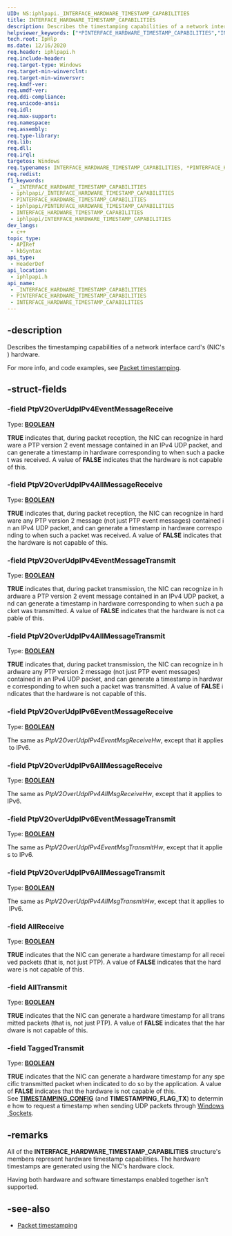 ```yaml
---
UID: NS:iphlpapi._INTERFACE_HARDWARE_TIMESTAMP_CAPABILITIES
title: INTERFACE_HARDWARE_TIMESTAMP_CAPABILITIES
description: Describes the timestamping capabilities of a network interface card's (NIC's) hardware.
helpviewer_keywords: ["*PINTERFACE_HARDWARE_TIMESTAMP_CAPABILITIES","INTERFACE_HARDWARE_TIMESTAMP_CAPABILITIES","INTERFACE_HARDWARE_TIMESTAMP_CAPABILITIES structure [IP Helper]","PINTERFACE_HARDWARE_TIMESTAMP_CAPABILITIES","PINTERFACE_HARDWARE_TIMESTAMP_CAPABILITIES structure pointer [IP Helper]","iphlp.INTERFACE_HARDWARE_TIMESTAMP_CAPABILITIES","iphlpapi/INTERFACE_HARDWARE_TIMESTAMP_CAPABILITIES","iphlpapi/PINTERFACE_HARDWARE_TIMESTAMP_CAPABILITIES"]
tech.root: IpHlp
ms.date: 12/16/2020
req.header: iphlpapi.h
req.include-header: 
req.target-type: Windows
req.target-min-winverclnt: 
req.target-min-winversvr: 
req.kmdf-ver: 
req.umdf-ver: 
req.ddi-compliance: 
req.unicode-ansi: 
req.idl: 
req.max-support: 
req.namespace: 
req.assembly: 
req.type-library: 
req.lib: 
req.dll: 
req.irql: 
targetos: Windows
req.typenames: INTERFACE_HARDWARE_TIMESTAMP_CAPABILITIES, *PINTERFACE_HARDWARE_TIMESTAMP_CAPABILITIES
req.redist: 
f1_keywords:
 - _INTERFACE_HARDWARE_TIMESTAMP_CAPABILITIES
 - iphlpapi/_INTERFACE_HARDWARE_TIMESTAMP_CAPABILITIES
 - PINTERFACE_HARDWARE_TIMESTAMP_CAPABILITIES
 - iphlpapi/PINTERFACE_HARDWARE_TIMESTAMP_CAPABILITIES
 - INTERFACE_HARDWARE_TIMESTAMP_CAPABILITIES
 - iphlpapi/INTERFACE_HARDWARE_TIMESTAMP_CAPABILITIES
dev_langs:
 - c++
topic_type:
 - APIRef
 - kbSyntax
api_type:
 - HeaderDef
api_location:
 - iphlpapi.h
api_name:
 - _INTERFACE_HARDWARE_TIMESTAMP_CAPABILITIES
 - PINTERFACE_HARDWARE_TIMESTAMP_CAPABILITIES
 - INTERFACE_HARDWARE_TIMESTAMP_CAPABILITIES
---
```


## -description

Describes the timestamping capabilities of a network interface card's (NIC's) hardware.

For more info, and code examples, see [Packet timestamping](/windows/win32/iphlp/packet-timestamping).

## -struct-fields

### -field PtpV2OverUdpIPv4EventMessageReceive

Type: **[BOOLEAN](/windows/win32/winprog/windows-data-types)**

**TRUE** indicates that, during packet reception, the NIC can recognize in hardware a PTP version 2 event message contained in an IPv4 UDP packet, and can generate a timestamp in hardware corresponding to when such a packet was received. A value of **FALSE** indicates that the hardware is not capable of this.

### -field PtpV2OverUdpIPv4AllMessageReceive

Type: **[BOOLEAN](/windows/win32/winprog/windows-data-types)**

**TRUE** indicates that, during packet reception, the NIC can recognize in hardware any PTP version 2 message (not just PTP event messages) contained in an IPv4 UDP packet, and can generate a timestamp in hardware corresponding to when such a packet was received. A value of **FALSE** indicates that the hardware is not capable of this.

### -field PtpV2OverUdpIPv4EventMessageTransmit

Type: **[BOOLEAN](/windows/win32/winprog/windows-data-types)**

**TRUE** indicates that, during packet transmission, the NIC can recognize in hardware a PTP version 2 event message contained in an IPv4 UDP packet, and can generate a timestamp in hardware corresponding to when such a packet was transmitted. A value of **FALSE** indicates that the hardware is not capable of this.

### -field PtpV2OverUdpIPv4AllMessageTransmit

Type: **[BOOLEAN](/windows/win32/winprog/windows-data-types)**

**TRUE** indicates that, during packet transmission, the NIC can recognize in hardware any PTP version 2 message (not just PTP event messages) contained in an IPv4 UDP packet, and can generate a timestamp in hardware corresponding to when such a packet was transmitted. A value of **FALSE** indicates that the hardware is not capable of this.

### -field PtpV2OverUdpIPv6EventMessageReceive

Type: **[BOOLEAN](/windows/win32/winprog/windows-data-types)**

The same as *PtpV2OverUdpIPv4EventMsgReceiveHw*, except that it applies to IPv6.

### -field PtpV2OverUdpIPv6AllMessageReceive

Type: **[BOOLEAN](/windows/win32/winprog/windows-data-types)**

The same as *PtpV2OverUdpIPv4AllMsgReceiveHw*, except that it applies to IPv6.

### -field PtpV2OverUdpIPv6EventMessageTransmit

Type: **[BOOLEAN](/windows/win32/winprog/windows-data-types)**

The same as *PtpV2OverUdpIPv4EventMsgTransmitHw*, except that it applies to IPv6.

### -field PtpV2OverUdpIPv6AllMessageTransmit

Type: **[BOOLEAN](/windows/win32/winprog/windows-data-types)**

The same as *PtpV2OverUdpIPv4AllMsgTransmitHw*, except that it applies to IPv6.

### -field AllReceive

Type: **[BOOLEAN](/windows/win32/winprog/windows-data-types)**

**TRUE** indicates that the NIC can generate a hardware timestamp for all received packets (that is, not just PTP). A value of **FALSE** indicates that the hardware is not capable of this.

### -field AllTransmit

Type: **[BOOLEAN](/windows/win32/winprog/windows-data-types)**

**TRUE** indicates that the NIC can generate a hardware timestamp for all transmitted packets (that is, not just PTP). A value of **FALSE** indicates that the hardware is not capable of this.

### -field TaggedTransmit

Type: **[BOOLEAN](/windows/win32/winprog/windows-data-types)**

**TRUE** indicates that the NIC can generate a hardware timestamp for any specific transmitted packet when indicated to do so by the application. A value of **FALSE** indicates that the hardware is not capable of this.
See [**TIMESTAMPING_CONFIG**](/windows/win32/api/mstcpip/ns-mstcpip-timestamping_config) (and **TIMESTAMPING_FLAG_TX**) to determine how to request a timestamp when sending UDP packets through [Windows Sockets](/windows/win32/winsock/windows-sockets-start-page-2).

## -remarks

All of the **INTERFACE_HARDWARE_TIMESTAMP_CAPABILITIES** structure's members represent hardware timestamp capabilities. The hardware timestamps are generated using the NIC's hardware clock.

Having both hardware and software timestamps enabled together isn't supported.

## -see-also

* [Packet timestamping](/windows/win32/iphlp/packet-timestamping)
